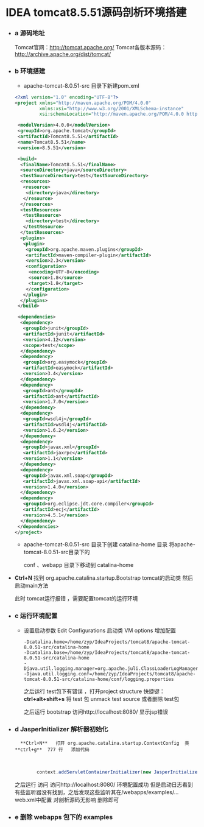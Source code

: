 # IDEA tomcat8.5.51源码剖析环境搭建





+ ### a    源码地址  
  
  Tomcat官网：http://tomcat.apache.org/
Tomcat各版本源码：http://archive.apache.org/dist/tomcat/
  
+ ### b  环境搭建

  - apache-tomcat-8.0.51-src 目录下新建pom.xml

  ```xml
  <?xml version="1.0" encoding="UTF-8"?>
  <project xmlns="http://maven.apache.org/POM/4.0.0"
           xmlns:xsi="http://www.w3.org/2001/XMLSchema-instance"
           xsi:schemaLocation="http://maven.apache.org/POM/4.0.0 http://maven.apache.org/xsd/maven-4.0.0.xsd">
  
   <modelVersion>4.0.0</modelVersion>
   <groupId>org.apache.tomcat</groupId>
   <artifactId>Tomcat8.5.51</artifactId>
   <name>Tomcat8.5.51</name>
   <version>8.5.51</version>
  
   <build>
    <finalName>Tomcat8.5.51</finalName>
    <sourceDirectory>java</sourceDirectory>
    <testSourceDirectory>test</testSourceDirectory>
    <resources>
     <resource>
      <directory>java</directory>
     </resource>
    </resources>
    <testResources>
     <testResource>
      <directory>test</directory>
     </testResource>
    </testResources>
    <plugins>
     <plugin>
      <groupId>org.apache.maven.plugins</groupId>
      <artifactId>maven-compiler-plugin</artifactId>
      <version>2.3</version>
      <configuration>
       <encoding>UTF-8</encoding>
       <source>1.8</source>
       <target>1.8</target>
      </configuration>
     </plugin>
    </plugins>
   </build>
  
   <dependencies>
    <dependency>
     <groupId>junit</groupId>
     <artifactId>junit</artifactId>
     <version>4.12</version>
     <scope>test</scope>
    </dependency>
    <dependency>
     <groupId>org.easymock</groupId>
     <artifactId>easymock</artifactId>
     <version>3.4</version>
    </dependency>
    <dependency>
     <groupId>ant</groupId>
     <artifactId>ant</artifactId>
     <version>1.7.0</version>
    </dependency>
    <dependency>
     <groupId>wsdl4j</groupId>
     <artifactId>wsdl4j</artifactId>
     <version>1.6.2</version>
    </dependency>
    <dependency>
     <groupId>javax.xml</groupId>
     <artifactId>jaxrpc</artifactId>
     <version>1.1</version>
    </dependency>
    <dependency>
     <groupId>javax.xml.soap</groupId>
     <artifactId>javax.xml.soap-api</artifactId>
     <version>1.4.0</version>
    </dependency>
    <dependency>
     <groupId>org.eclipse.jdt.core.compiler</groupId>
     <artifactId>ecj</artifactId>
     <version>4.5.1</version>
    </dependency>
   </dependencies>
  </project>
  
  ```

  - apache-tomcat-8.0.51-src 目录下创建 catalina-home 目录  将apache-tomcat-8.0.51-src目录下的

    conf  、webapp 目录下移动到  catalina-home
    
- **Ctrl+N** 找到 org.apache.catalina.startup.Bootstrap  tomcat的启动类  然后启动main方法
  
  此时  tomcat运行报错  ，需要配置tomcat的运行环境


+ ### c  运行环境配置

  * 设置启动参数   Edit Configurations  启动类 VM options 增加配置 

    ```properties
    -Dcatalina.home=/home/zyp/IdeaProjects/tomcat8/apache-tomcat-8.0.51-src/catalina-home
    -Dcatalina.base=/home/zyp/IdeaProjects/tomcat8/apache-tomcat-8.0.51-src/catalina-home
    -Djava.util.logging.manager=org.apache.juli.ClassLoaderLogManager
    -Djava.util.logging.conf=/home/zyp/IdeaProjects/tomcat8/apache-tomcat-8.0.51-src/catalina-home/conf/logging.properties
    ```

    之后运行  test包下有错误  ，打开project structure 快捷键：**ctrl+alt+shift+s**  将 test 包  unmack test source  或者删除 test包  

    之后运行 bootstrap  访问http://localhost:8080/   显示jsp错误

+ ### d   JasperInitializer 解析器初始化

    	**Ctrl+N**   打开 org.apache.catalina.startup.ContextConfig  类 **ctrl+g**  777 行   添加代码

  ​	 

  ```java
          context.addServletContainerInitializer(new JasperInitializer(),null);
  ```

  之后运行  访问 访问http://localhost:8080/   环境配置成功   但是启动日志看到 有些监听器没有找到，之后发现这些监听其在/webapps/examples/... web.xml中配置   对剖析源码无影响 删除即可

  

+ ### e   删除 webapps 包下的  examples
